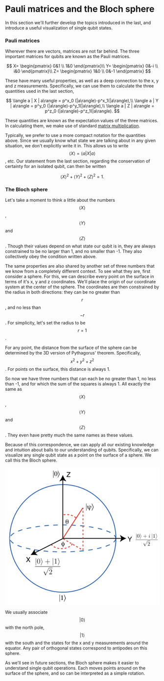# Pauli matrices and the Bloch sphere

In this section we'll further develop the topics introduced in the last, and introduce a useful visualization of single qubit states.

### Pauli matrices

Wherever there are vectors, matrices are not far behind. The three important matrices for qubits are known as the Pauli matrices.

$$
X= \begin{pmatrix} 0&1 \\ 1&0 \end{pmatrix}\\
Y= \begin{pmatrix} 0&-i \\ i&0 \end{pmatrix}\\
Z= \begin{pmatrix} 1&0 \\ 0&-1 \end{pmatrix}
$$

These have many useful properties, as well as a deep connection to the x, y and z measurements. Specifically, we can use them to calculate the three quantities used in the last section,

$$
\langle a | X | a\rangle = p^x_0 (|a\rangle)-p^x_1(|a\rangle),\\
\langle a | Y | a\rangle = p^y_0 (|a\rangle)-p^y_1(|a\rangle),\\
\langle a | Z | a\rangle = p^z_0 (|a\rangle)-p^z_1(|a\rangle).
$$

These quantities are known as the expectation values of the three matrices. In calculating them, we make use of standard [matrix multiplication](https://en.wikipedia.org/wiki/Matrix_multiplication#Definition).

Typically, we prefer to use a more compact notation for the quantities above. Since we usually know what state we are talking about in any given situation, we don't explicitly write it in. This allows us to write $$\langle X \rangle = \langle a|X|a \rangle$$, etc. Our statement from the last section, regarding the conservation of certainty for an isolated qubit, can then be written

$$
\langle X \rangle^2 + \langle Y \rangle^2 + \langle Z \rangle^2 = 1.
$$

### The Bloch sphere

Let's take a moment to think a little about the numbers $$\langle X \rangle$$,  $$\langle Y \rangle$$ and  $$\langle Z \rangle$$. Though their values depend on what state our qubit is in, they are always constrained to be no larger than 1, and no smaller than -1. They also collectively obey the condition written above.

The same properties are also shared by another set of three numbers that we know from a completely different context. To see what they are, first consider a sphere. For this, we can describe every point on the surface in terms of it's x, y and z coordinates. We'll place the origin of our coordinate system at the center of the sphere. The coordinates are then constrained by the radius in both directions: they can be no greater than $$r$$ , and no less than $$-r$$ . For simplicity, let's set the radius to be $$r=1$$.

For any point, the distance from the surface of the sphere can be determined by the 3D version of Pythagorus' theorem. Specifically, $$x^2 + y^2 + z^2$$. For points on the surface, this distance is always 1.

So now we have three numbers that can each be no greater than 1, no less than -1, and for which the sum of the squares is always 1. All exactly the same as $$\langle X \rangle$$,  $$\langle Y \rangle$$ and  $$\langle Z \rangle$$. They even have pretty much the same names as these values. 

Because of this correspondence, we can apply all our existing knowledge and intuition about balls to our understanding of qubits. Specifically, we can visualize any single qubit state as a point on the surface of a sphere. We call this the Bloch sphere.

![](../.gitbook/assets/image.png)

We usually associate $$|0\rangle$$ with the north pole, $$|1\rangle$$ with the south and the states for the x and y measurements around the equator. Any pair of orthogonal states correspond to antipodes on this sphere.

As we'll see in future sections, the Bloch sphere makes it easier to understand single qubit operations. Each moves points around on the surface of the sphere, and so can be interpreted as a simple rotation.

